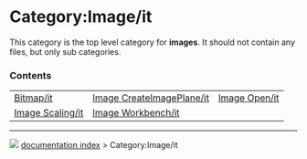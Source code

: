 # Category:Image/it
This category is the top level category for **images**. It should not contain any files, but only sub categories.

### Contents

|     |     |     |
| --- | --- | --- |
| [Bitmap/it](Bitmap/it.md) | [Image CreateImagePlane/it](Image_CreateImagePlane/it.md) | [Image Open/it](Image_Open/it.md) |
| [Image Scaling/it](Image_Scaling/it.md) | [Image Workbench/it](Image_Workbench/it.md) |



---
![](images/Button_right.svg) [documentation index](../README.md) > Category:Image/it
